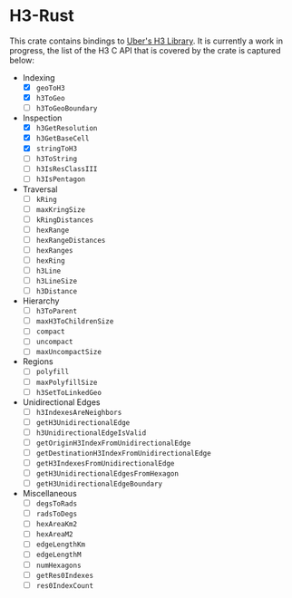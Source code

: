 # H3-Rust

This crate contains bindings to [Uber's H3 Library]. It is currently a work in progress, the
list of the H3 C API that is covered by the crate is captured below:

- Indexing
  - [X] `geoToH3`
  - [X] `h3ToGeo`
  - [ ] `h3ToGeoBoundary`
- Inspection
  - [X] `h3GetResolution`
  - [X] `h3GetBaseCell`
  - [X] `stringToH3`
  - [ ] `h3ToString`
  - [ ] `h3IsResClassIII`
  - [ ] `h3IsPentagon`
- Traversal
  - [ ] `kRing`
  - [ ] `maxKringSize`
  - [ ] `kRingDistances`
  - [ ] `hexRange`
  - [ ] `hexRangeDistances`
  - [ ] `hexRanges`
  - [ ] `hexRing`
  - [ ] `h3Line`
  - [ ] `h3LineSize`
  - [ ] `h3Distance`
- Hierarchy
  - [ ] `h3ToParent`
  - [ ] `maxH3ToChildrenSize`
  - [ ] `compact`
  - [ ] `uncompact`
  - [ ] `maxUncompactSize`
- Regions
  - [ ] `polyfill`
  - [ ] `maxPolyfillSize`
  - [ ] `h3SetToLinkedGeo`
- Unidirectional Edges
  - [ ] `h3IndexesAreNeighbors`
  - [ ] `getH3UnidirectionalEdge`
  - [ ] `h3UnidirectionalEdgeIsValid`
  - [ ] `getOriginH3IndexFromUnidirectionalEdge`
  - [ ] `getDestinationH3IndexFromUnidirectionalEdge`
  - [ ] `getH3IndexesFromUnidirectionalEdge`
  - [ ] `getH3UnidirectionalEdgesFromHexagon`
  - [ ] `getH3UnidirectionalEdgeBoundary`
- Miscellaneous
  - [ ] `degsToRads`
  - [ ] `radsToDegs`
  - [ ] `hexAreaKm2`
  - [ ] `hexAreaM2`
  - [ ] `edgeLengthKm`
  - [ ] `edgeLengthM`
  - [ ] `numHexagons`
  - [ ] `getRes0Indexes`
  - [ ] `res0IndexCount`

[Uber's H3 Library]: https://uber.github.io/h3/#/
